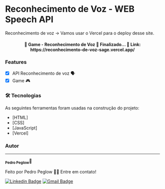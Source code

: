 # Reconhecimento de Voz - WEB Speech API

Reconhecimento de voz -> Vamos usar o Vercel para o deploy desse site.

<h4 align="center"> 
	🏁  Game - Reconhecimento de Voz 🚀 Finalizado...  🏁
	Link: https://reconhecimento-de-voz-sage.vercel.app/
</h4>

### Features

- [x] API Reconhecimento de voz 🗣️
- [x] Game 🎮

### 🛠 Tecnologias

As seguintes ferramentas foram usadas na construção do projeto:

- [HTML]
- [CSS]
- [JavaScript]
- [Vercel]

### Autor

---

<sub><b>Pedro Peglow</b></sub>🚀

Feito por Pedro Peglow 👋🏽 Entre em contato!

[![Linkedin Badge](https://img.shields.io/badge/-Pedro-blue?style=flat-square&logo=Linkedin&logoColor=white&link=https://www.linkedin.com/in/pedro-peglow/)](https://www.linkedin.com/in/pedro-peglow/)
[![Gmail Badge](https://img.shields.io/badge/-pedropeglowm@gmail.com-c14438?style=flat-square&logo=Gmail&logoColor=white&link=mailto:pedropeglowm@gmail.com)](mailto:pedropeglowm@gmail.com)
